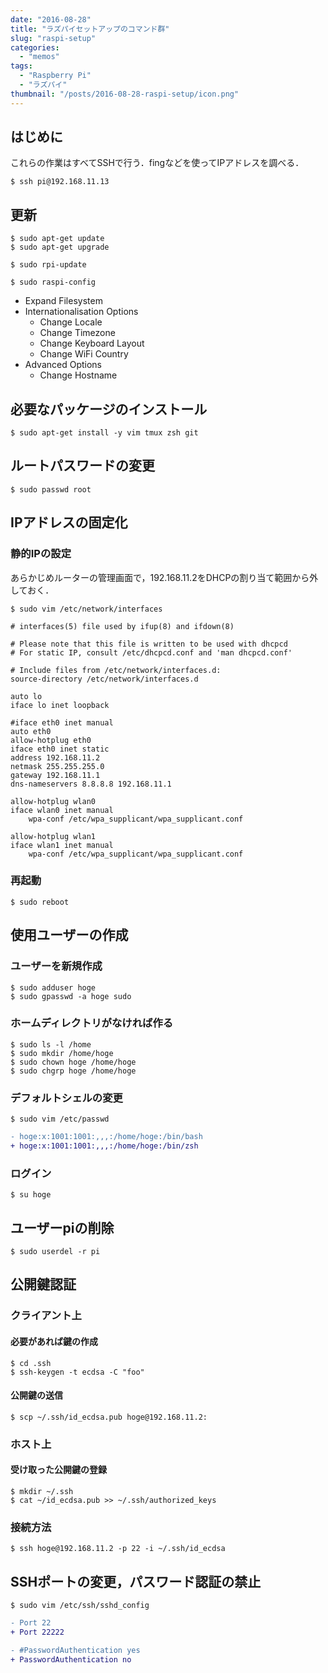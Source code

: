 ```yaml
---
date: "2016-08-28"
title: "ラズパイセットアップのコマンド群"
slug: "raspi-setup"
categories:
  - "memos"
tags:
  - "Raspberry Pi"
  - "ラズパイ"
thumbnail: "/posts/2016-08-28-raspi-setup/icon.png"
---
```


## はじめに

これらの作業はすべてSSHで行う．fingなどを使ってIPアドレスを調べる．

	$ ssh pi@192.168.11.13

<!--more-->

## 更新

	$ sudo apt-get update
	$ sudo apt-get upgrade

	$ sudo rpi-update

	$ sudo raspi-config

  * Expand Filesystem
  * Internationalisation Options
    * Change Locale
    * Change Timezone
    * Change Keyboard Layout
    * Change WiFi Country
  * Advanced Options
    * Change Hostname

## 必要なパッケージのインストール

	$ sudo apt-get install -y vim tmux zsh git

## ルートパスワードの変更

	$ sudo passwd root

## IPアドレスの固定化

### 静的IPの設定

あらかじめルーターの管理画面で，192.168.11.2をDHCPの割り当て範囲から外しておく．

	$ sudo vim /etc/network/interfaces

~~~config
# interfaces(5) file used by ifup(8) and ifdown(8)

# Please note that this file is written to be used with dhcpcd
# For static IP, consult /etc/dhcpcd.conf and 'man dhcpcd.conf'

# Include files from /etc/network/interfaces.d:
source-directory /etc/network/interfaces.d

auto lo
iface lo inet loopback

#iface eth0 inet manual
auto eth0
allow-hotplug eth0
iface eth0 inet static
address 192.168.11.2
netmask 255.255.255.0
gateway 192.168.11.1
dns-nameservers 8.8.8.8 192.168.11.1

allow-hotplug wlan0
iface wlan0 inet manual
    wpa-conf /etc/wpa_supplicant/wpa_supplicant.conf

allow-hotplug wlan1
iface wlan1 inet manual
	wpa-conf /etc/wpa_supplicant/wpa_supplicant.conf
~~~

### 再起動

	$ sudo reboot

## 使用ユーザーの作成

### ユーザーを新規作成

	$ sudo adduser hoge
	$ sudo gpasswd -a hoge sudo

### ホームディレクトリがなければ作る

	$ sudo ls -l /home
	$ sudo mkdir /home/hoge
	$ sudo chown hoge /home/hoge
	$ sudo chgrp hoge /home/hoge

### デフォルトシェルの変更

	$ sudo vim /etc/passwd

~~~diff
- hoge:x:1001:1001:,,,:/home/hoge:/bin/bash
+ hoge:x:1001:1001:,,,:/home/hoge:/bin/zsh
~~~

### ログイン

	$ su hoge

## ユーザーpiの削除

	$ sudo userdel -r pi

## 公開鍵認証

### クライアント上

#### 必要があれば鍵の作成

	$ cd .ssh
	$ ssh-keygen -t ecdsa -C "foo"

#### 公開鍵の送信

	$ scp ~/.ssh/id_ecdsa.pub hoge@192.168.11.2:

### ホスト上

#### 受け取った公開鍵の登録

	$ mkdir ~/.ssh
	$ cat ~/id_ecdsa.pub >> ~/.ssh/authorized_keys

### 接続方法

	$ ssh hoge@192.168.11.2 -p 22 -i ~/.ssh/id_ecdsa

## SSHポートの変更，パスワード認証の禁止

	$ sudo vim /etc/ssh/sshd_config

~~~diff
- Port 22
+ Port 22222

- #PasswordAuthentication yes
+ PasswordAuthentication no
~~~

